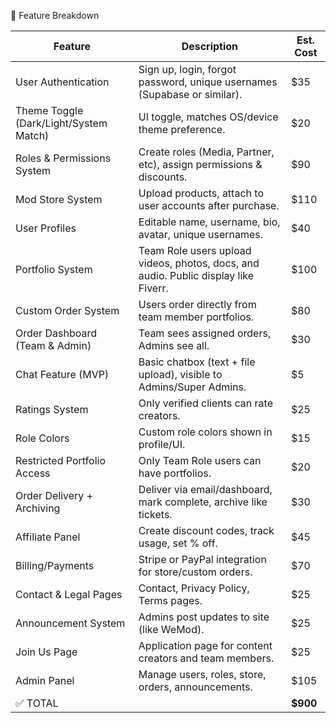 🧾 Feature Breakdown

| Feature                                            | Description                                                                                      | Est. Cost |
|----------------------------------------------------|--------------------------------------------------------------------------------------------------|-----------|
| User Authentication                                | Sign up, login, forgot password, unique usernames (Supabase or similar).                         | $35       |
| Theme Toggle (Dark/Light/System Match)             | UI toggle, matches OS/device theme preference.                                                   | $20       |
| Roles & Permissions System                         | Create roles (Media, Partner, etc), assign permissions & discounts.                              | $90       |
| Mod Store System                                   | Upload products, attach to user accounts after purchase.                                         | $110      |
| User Profiles                                      | Editable name, username, bio, avatar, unique usernames.                                          | $40       |
| Portfolio System                                   | Team Role users upload videos, photos, docs, and audio. Public display like Fiverr.              | $100      |
| Custom Order System                                | Users order directly from team member portfolios.                                                | $80       |
| Order Dashboard (Team & Admin)                     | Team sees assigned orders, Admins see all.                                                       | $30       |
| Chat Feature (MVP)                                 | Basic chatbox (text + file upload), visible to Admins/Super Admins.                              | $5        |
| Ratings System                                     | Only verified clients can rate creators.                                                         | $25       |
| Role Colors                                        | Custom role colors shown in profile/UI.                                                          | $15       |
| Restricted Portfolio Access                        | Only Team Role users can have portfolios.                                                        | $20       |
| Order Delivery + Archiving                         | Deliver via email/dashboard, mark complete, archive like tickets.                                | $30       |
| Affiliate Panel                                    | Create discount codes, track usage, set % off.                                                   | $45       |
| Billing/Payments                                   | Stripe or PayPal integration for store/custom orders.                                            | $70       |
| Contact & Legal Pages                              | Contact, Privacy Policy, Terms pages.                                                            | $25       |
| Announcement System                                | Admins post updates to site (like WeMod).                                                        | $25       |
| Join Us Page                                       | Application page for content creators and team members.                                          | $25       |
| Admin Panel                                        | Manage users, roles, store, orders, announcements.                                               | $105      |
| ✅ TOTAL                                           |                                                                                                  | **$900**  |
